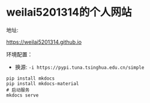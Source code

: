 # weilai5201314的个人网站

地址:

<https://weilai5201314.github.io>

环境配置：

- 换源: `-i https://pypi.tuna.tsinghua.edu.cn/simple`

```shell
pip install mkdocs  
pip install mkdocs-material
# 启动服务
mkdocs serve  
```